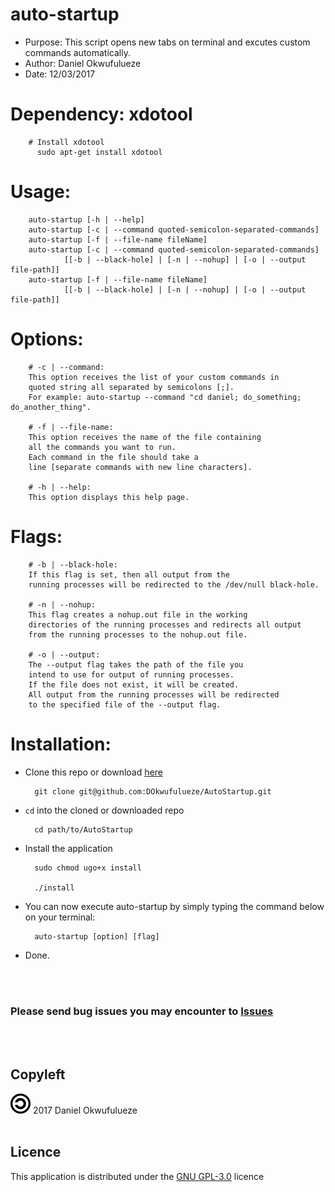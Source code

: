 # auto-startup

- Purpose: This script opens new tabs on terminal and excutes custom commands automatically.
- Author: Daniel Okwufulueze
- Date: 12/03/2017


# Dependency: xdotool
        # Install xdotool
          sudo apt-get install xdotool

# Usage:
        auto-startup [-h | --help]
        auto-startup [-c | --command quoted-semicolon-separated-commands]
        auto-startup [-f | --file-name fileName]
        auto-startup [-c | --command quoted-semicolon-separated-commands]
                [[-b | --black-hole] | [-n | --nohup] | [-o | --output file-path]]
        auto-startup [-f | --file-name fileName]
                [[-b | --black-hole] | [-n | --nohup] | [-o | --output file-path]]

# Options:
        # -c | --command:
        This option receives the list of your custom commands in
        quoted string all separated by semicolons [;].
        For example: auto-startup --command "cd daniel; do_something; do_another_thing".

        # -f | --file-name:
        This option receives the name of the file containing
        all the commands you want to run.
        Each command in the file should take a
        line [separate commands with new line characters].

        # -h | --help:
        This option displays this help page.

# Flags:
        # -b | --black-hole:
        If this flag is set, then all output from the
        running processes will be redirected to the /dev/null black-hole.

        # -n | --nohup:
        This flag creates a nohup.out file in the working
        directories of the running processes and redirects all output
        from the running processes to the nohup.out file.

        # -o | --output:
        The --output flag takes the path of the file you
        intend to use for output of running processes.
        If the file does not exist, it will be created.
        All output from the running processes will be redirected
        to the specified file of the --output flag.

# Installation:
- Clone this repo or download [here](https://github.com/DOkwufulueze/AutoStartup/archive/master.zip)

        git clone git@github.com:DOkwufulueze/AutoStartup.git
- `cd` into the cloned or downloaded repo

        cd path/to/AutoStartup
- Install the application

        sudo chmod ugo+x install
        
        ./install
- You can now execute auto-startup by simply typing the command below on your terminal:

        auto-startup [option] [flag]

- Done.

<br><br>
### Please send bug issues you may encounter to [Issues](https://www.github.com/DOkwufulueze/AutoStartup/issues)
<br><br>
## Copyleft
![Copyleft](/images/copyleft.png) 2017 Daniel Okwufulueze
<br><br>
## Licence
This application is distributed under the [GNU GPL-3.0](https://github.com/DOkwufulueze/AutoStartup/blob/master/LICENCE.md) licence
